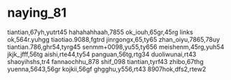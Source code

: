 # naying_81
tiantian,67yh,yutrt45
hahahahhaah,7855
ok_iouh,65gr,45rg
links ok,564r.yuhgg
tiaotiao.9088,fgtrd
jinrgongx,65,ty65
zhan_oiyu,7865,78uy
tiantian.786,ghr54,tyrg45
senmm+0098,yu55,ty656
meishenm,45rg,yuh54
jkjk_jfff,56tg
aishi,rte44,ty54
panguan,56tg,rtg34
duoliwunai,rt43
shaoyihshs,tr4
fannaochhu_878
shif_098
tiantian,tyrf43
zhibo,67thg
yuenna,5643,56gr
kojkii,56gf
ghgghu,y556,rt43
8907hok,dfs2,rtew2
